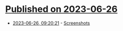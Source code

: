 # [Published on 2023-06-26](index.md)

* [2023-06-26, 09:20:21](https://lobste.rs/s/pgfgzv/screenshots) - [Screenshots](https://sebastiandedeyne.com/screenshots/)

